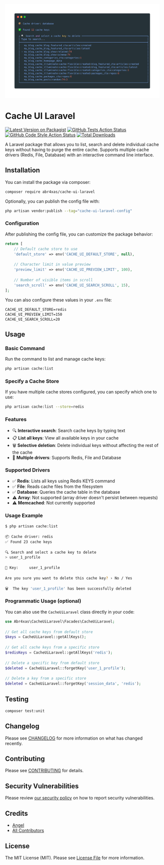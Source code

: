 <picture>
<img alt="Cache UI Laravel" src="art/cache-ui-laravel.png">
</picture>

# Cache UI Laravel

[![Latest Version on Packagist](https://img.shields.io/packagist/v/abr4xas/cache-ui-laravel.svg?style=flat-square)](https://packagist.org/packages/abr4xas/cache-ui-laravel)
[![GitHub Tests Action Status](https://img.shields.io/github/actions/workflow/status/abr4xas/cache-ui-laravel/run-tests.yml?branch=master&label=tests&style=flat-square)](https://github.com/abr4xas/cache-ui-laravel/actions?query=workflow%3Arun-tests+branch%3Amaster)
[![GitHub Code Style Action Status](https://img.shields.io/github/actions/workflow/status/abr4xas/cache-ui-laravel/fix-php-code-style-issues.yml?branch=master&label=code%20style&style=flat-square)](https://github.com/abr4xas/cache-ui-laravel/actions?query=workflow%3A"Fix+PHP+code+style+issues"+branch%3Amaster)
[![Total Downloads](https://img.shields.io/packagist/dt/abr4xas/cache-ui-laravel.svg?style=flat-square)](https://packagist.org/packages/abr4xas/cache-ui-laravel)

A Laravel package that allows you to list, search and delete individual cache keys without having to purge the entire cache. Supports multiple cache drivers (Redis, File, Database) with an interactive command line interface.

## Installation

You can install the package via composer:

```bash
composer require abr4xas/cache-ui-laravel
```

Optionally, you can publish the config file with:

```bash
php artisan vendor:publish --tag="cache-ui-laravel-config"
```

### Configuration

After publishing the config file, you can customize the package behavior:

```php
return [
    // Default cache store to use
    'default_store' => env('CACHE_UI_DEFAULT_STORE', null),

    // Character limit in value preview
    'preview_limit' => env('CACHE_UI_PREVIEW_LIMIT', 100),

    // Number of visible items in scroll
    'search_scroll' => env('CACHE_UI_SEARCH_SCROLL', 15),
];
```

You can also configure these values in your `.env` file:

```env
CACHE_UI_DEFAULT_STORE=redis
CACHE_UI_PREVIEW_LIMIT=150
CACHE_UI_SEARCH_SCROLL=20
```

## Usage

### Basic Command

Run the command to list and manage cache keys:

```bash
php artisan cache:list
```

### Specify a Cache Store

If you have multiple cache stores configured, you can specify which one to use:

```bash
php artisan cache:list --store=redis
```

### Features

- 🔍 **Interactive search**: Search cache keys by typing text
- 📋 **List all keys**: View all available keys in your cache
- 🗑️ **Selective deletion**: Delete individual keys without affecting the rest of the cache
- 🔌 **Multiple drivers**: Supports Redis, File and Database

### Supported Drivers

- ✅ **Redis**: Lists all keys using Redis KEYS command
- ✅ **File**: Reads cache files from the filesystem
- ✅ **Database**: Queries the cache table in the database
- ⚠️ **Array**: Not supported (array driver doesn't persist between requests)
- ⚠️ **Memcached**: Not currently supported

### Usage Example

```bash
$ php artisan cache:list

📦 Cache driver: redis
✅ Found 23 cache keys

🔍 Search and select a cache key to delete
> user_1_profile

📝 Key:     user_1_profile

Are you sure you want to delete this cache key? › No / Yes

🗑️  The key 'user_1_profile' has been successfully deleted
```

### Programmatic Usage (optional)

You can also use the `CacheUiLaravel` class directly in your code:

```php
use Abr4xas\CacheUiLaravel\Facades\CacheUiLaravel;

// Get all cache keys from default store
$keys = CacheUiLaravel::getAllKeys();

// Get all cache keys from a specific store
$redisKeys = CacheUiLaravel::getAllKeys('redis');

// Delete a specific key from default store
$deleted = CacheUiLaravel::forgetKey('user_1_profile');

// Delete a key from a specific store
$deleted = CacheUiLaravel::forgetKey('session_data', 'redis');
```

## Testing

```bash
composer test:unit
```

## Changelog

Please see [CHANGELOG](CHANGELOG.md) for more information on what has changed recently.

## Contributing

Please see [CONTRIBUTING](CONTRIBUTING.md) for details.

## Security Vulnerabilities

Please review [our security policy](../../security/policy) on how to report security vulnerabilities.

## Credits

- [Angel](https://github.com/abr4xas)
- [All Contributors](../../contributors)

## License

The MIT License (MIT). Please see [License File](LICENSE.md) for more information.
